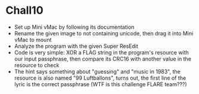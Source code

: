 # Chall10
- Set up Mini vMac by following its documentation
- Rename the given image to not containing unicode, then drag it into Mini vMac to mount
- Analyze the program with the given Super ResEdit
- Code is very simple: XOR a FLAG string in the program's resource with our input passphrase, then compare its CRC16 with another value in the resource to check
- The hint says something about "guessing" and "music in 1983", the resource is also named "99 Luftballons", turns out, the first line of the lyric is the correct passphrase (WTF is this challenge FLARE team???)
